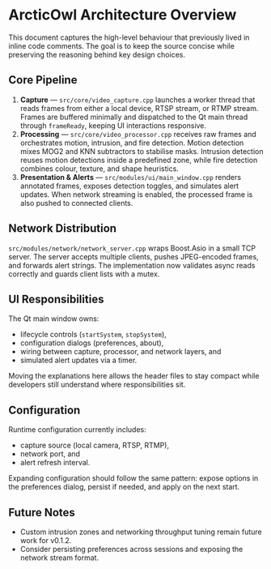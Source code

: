 # ArcticOwl Architecture Overview

This document captures the high-level behaviour that previously lived in inline code comments. The goal is to keep the source concise while preserving the reasoning behind key design choices.

## Core Pipeline

1. **Capture** — `src/core/video_capture.cpp` launches a worker thread that reads frames from either a local device, RTSP stream, or RTMP stream. Frames are buffered minimally and dispatched to the Qt main thread through `frameReady`, keeping UI interactions responsive.
2. **Processing** — `src/core/video_processor.cpp` receives raw frames and orchestrates motion, intrusion, and fire detection. Motion detection mixes MOG2 and KNN subtractors to stabilise masks. Intrusion detection reuses motion detections inside a predefined zone, while fire detection combines colour, texture, and shape heuristics.
3. **Presentation & Alerts** — `src/modules/ui/main_window.cpp` renders annotated frames, exposes detection toggles, and simulates alert updates. When network streaming is enabled, the processed frame is also pushed to connected clients.

## Network Distribution

`src/modules/network/network_server.cpp` wraps Boost.Asio in a small TCP server. The server accepts multiple clients, pushes JPEG-encoded frames, and forwards alert strings. The implementation now validates async reads correctly and guards client lists with a mutex.

## UI Responsibilities

The Qt main window owns:
- lifecycle controls (`startSystem`, `stopSystem`),
- configuration dialogs (preferences, about),
- wiring between capture, processor, and network layers, and
- simulated alert updates via a timer.

Moving the explanations here allows the header files to stay compact while developers still understand where responsibilities sit.

## Configuration

Runtime configuration currently includes:
- capture source (local camera, RTSP, RTMP),
- network port, and
- alert refresh interval.

Expanding configuration should follow the same pattern: expose options in the preferences dialog, persist if needed, and apply on the next start.

## Future Notes

- Custom intrusion zones and networking throughput tuning remain future work for v0.1.2.
- Consider persisting preferences across sessions and exposing the network stream format.
